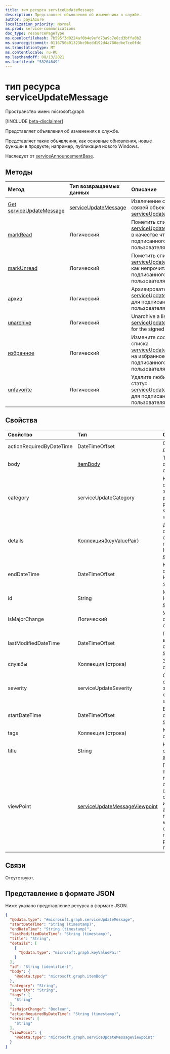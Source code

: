 ```yaml
---
title: тип ресурса serviceUpdateMessage
description: Представляет объявления об изменениях в службе.
author: payiAzure
localization_priority: Normal
ms.prod: service-communications
doc_type: resourcePageType
ms.openlocfilehash: 7b595f3d0224af0b4e9efd73a9c7e8cd3bffa0b2
ms.sourcegitcommit: 0116750a01323bc9bedd192d4a780edbe7ce0fdc
ms.translationtype: MT
ms.contentlocale: ru-RU
ms.lasthandoff: 08/13/2021
ms.locfileid: "58264649"
---
```

# <a name="serviceupdatemessage-resource-type"></a>тип ресурса serviceUpdateMessage

Пространство имен: microsoft.graph

[!INCLUDE [beta-disclaimer](../../includes/beta-disclaimer.md)]

Представляет объявления об изменениях в службе.

Представляет такие объявления, как основные обновления, новые функции в продукте; например, публикация нового Windows.

Наследует от [serviceAnnouncementBase](../resources/serviceannouncementbase.md).

## <a name="methods"></a>Методы
|Метод|Тип возвращаемых данных|Описание|
|:---|:---|:---|
|[Get serviceUpdateMessage](../api/serviceupdatemessage-get.md)|[serviceUpdateMessage](../resources/serviceupdatemessage.md)|Извлечение свойств и связей объекта [serviceUpdateMessage.](../resources/serviceupdatemessage.md) |
|[markRead](../api/serviceupdatemessage-markread.md)|Логический|Пометить список [serviceUpdateMessage](../resources/serviceupdatemessage.md)s в качестве чтения для подписанного пользователя. |
|[markUnread](../api/serviceupdatemessage-markunread.md)|Логический|Пометить список [serviceUpdateMessage](../resources/serviceupdatemessage.md)s как непрочитанные для подписанного пользователя. |
|[архив](../api/serviceupdatemessage-archive.md)|Логический|Архивировать список [serviceUpdateMessage](../resources/serviceupdatemessage.md)s для подписанного пользователя.|
|[unarchive](../api/serviceupdatemessage-unarchive.md)|Логический|Unarchive a list of [serviceUpdateMessage](../resources/serviceupdatemessage.md)s for the signed in user.|
|[избранное](../api/serviceupdatemessage-favorite.md)|Логический|Измените состояние списка [serviceUpdateMessage](../resources/serviceupdatemessage.md)s на избранное для подписанного пользователя.|
|[unfavorite](../api/serviceupdatemessage-unfavorite.md)|Логический|Удалите любимый статус [serviceUpdateMessage](../resources/serviceupdatemessage.md)s для подписанного пользователя.|

## <a name="properties"></a>Свойства
|Свойство|Тип|Описание|
|:---|:---|:---|
|actionRequiredByDateTime|DateTimeOffset|Ожидаемый крайний срок действия для сообщения.|
|body|[itemBody](../resources/itembody.md)|Тип контента и содержимое тела сообщения службы.|
|category|serviceUpdateCategory|Категория сообщений службы. Возможные значения: `preventOrFixIssue`, `planForChange`, `stayInformed`, `unknownFutureValue`.|
|details|[Коллекция(keyValuePair)](../resources/keyvaluepair.md)|Дополнительные сведения о сообщении службы. Это свойство не поддерживает фильтры. Наследуется [от serviceAnnouncementBase](../resources/serviceannouncementbase.md).|
|endDateTime|DateTimeOffset|Конечное время сообщения службы. Наследуется [от serviceAnnouncementBase](../resources/serviceannouncementbase.md).|
|id|String|Id сообщения службы. Наследуется [от serviceAnnouncementBase](../resources/serviceannouncementbase.md).|
|isMajorChange|Логический|Указывает, описывает ли сообщение крупное обновление для службы.|
|lastModifiedDateTime|DateTimeOffset|Последнее измененное время сообщения службы. Наследуется [от serviceAnnouncementBase](../resources/serviceannouncementbase.md).|
|службы|Коллекция (строка)|Затронутые службы сообщением службы.|
|severity|serviceUpdateSeverity|Серьезность сообщения службы. Возможные значения: `normal`, `high`, `critical`, `unknownFutureValue`.|
|startDateTime|DateTimeOffset|Время начала сообщения службы. Наследуется [от serviceAnnouncementBase](../resources/serviceannouncementbase.md).|
|tags|Коллекция (строка)|Коллекция тегов для сообщения службы.|
|title|String|Название сообщения службы. Наследуется [от serviceAnnouncementBase](../resources/serviceannouncementbase.md).|
|viewPoint|[serviceUpdateMessageViewpoint](../resources/serviceupdatemessageviewpoint.md)|Представляет данные точек представления пользователей сообщения службы. Эти данные включают состояние сообщения, например, имеет ли пользователь архив, чтение или помеченное сообщение как любимое. Это свойство является null при доступе с разрешениями приложений.|

## <a name="relationships"></a>Связи
Отсутствуют.

## <a name="json-representation"></a>Представление в формате JSON
Ниже указано представление ресурса в формате JSON.
<!-- {
  "blockType": "resource",
  "keyProperty": "id",
  "@odata.type": "microsoft.graph.serviceUpdateMessage",
  "openType": false
}
-->
``` json
{
  "@odata.type": "#microsoft.graph.serviceUpdateMessage",
  "startDateTime": "String (timestamp)",
  "endDateTime": "String (timestamp)",
  "lastModifiedDateTime": "String (timestamp)",
  "title": "String",
  "details": [
    {
      "@odata.type": "microsoft.graph.keyValuePair"
    }
  ],
  "id": "String (identifier)",
  "body": {
    "@odata.type": "microsoft.graph.itemBody"
  },
  "category": "String",
  "severity": "String",
  "tags": [
    "String"
  ],
  "isMajorChange": "Boolean",
  "actionRequiredByDateTime": "String (timestamp)",
  "services": [
    "String"
  ],
  "viewPoint": {
    "@odata.type": "microsoft.graph.serviceUpdateMessageViewpoint"
  }
}
```

